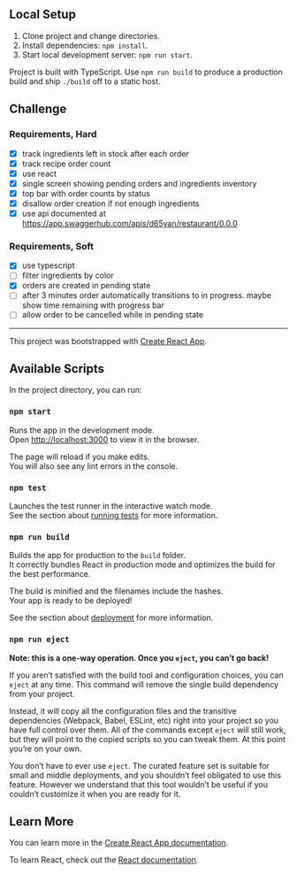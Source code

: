 ## Local Setup

1. Clone project and change directories.
2. Install dependencies: `npm install`.
3. Start local development server: `npm run start`.

Project is built with TypeScript. Use `npm run build` to produce a production build and ship `./build` off to a static host.

## Challenge

### Requirements, Hard

- [x] track ingredients left in stock after each order
- [x] track recipe order count
- [x] use react
- [x] single screen showing pending orders and ingredients inventory
- [x] top bar with order counts by status
- [x] disallow order creation if not enough ingredients
- [x] use api documented at https://app.swaggerhub.com/apis/d65yan/restaurant/0.0.0

### Requirements, Soft

- [x] use typescript
- [ ] filter ingredients by color
- [x] orders are created in pending state
- [ ] after 3 minutes order automatically transitions to in progress. maybe show time remaining with progress bar
- [ ] allow order to be cancelled while in pending state

---

This project was bootstrapped with [Create React App](https://github.com/facebook/create-react-app).

## Available Scripts

In the project directory, you can run:

### `npm start`

Runs the app in the development mode.<br />
Open [http://localhost:3000](http://localhost:3000) to view it in the browser.

The page will reload if you make edits.<br />
You will also see any lint errors in the console.

### `npm test`

Launches the test runner in the interactive watch mode.<br />
See the section about [running tests](https://facebook.github.io/create-react-app/docs/running-tests) for more information.

### `npm run build`

Builds the app for production to the `build` folder.<br />
It correctly bundles React in production mode and optimizes the build for the best performance.

The build is minified and the filenames include the hashes.<br />
Your app is ready to be deployed!

See the section about [deployment](https://facebook.github.io/create-react-app/docs/deployment) for more information.

### `npm run eject`

**Note: this is a one-way operation. Once you `eject`, you can’t go back!**

If you aren’t satisfied with the build tool and configuration choices, you can `eject` at any time. This command will remove the single build dependency from your project.

Instead, it will copy all the configuration files and the transitive dependencies (Webpack, Babel, ESLint, etc) right into your project so you have full control over them. All of the commands except `eject` will still work, but they will point to the copied scripts so you can tweak them. At this point you’re on your own.

You don’t have to ever use `eject`. The curated feature set is suitable for small and middle deployments, and you shouldn’t feel obligated to use this feature. However we understand that this tool wouldn’t be useful if you couldn’t customize it when you are ready for it.

## Learn More

You can learn more in the [Create React App documentation](https://facebook.github.io/create-react-app/docs/getting-started).

To learn React, check out the [React documentation](https://reactjs.org/).
